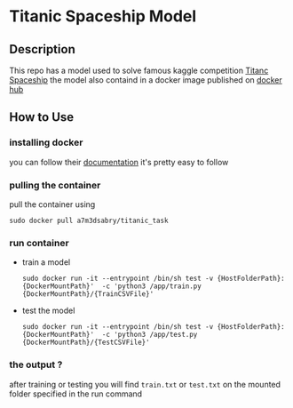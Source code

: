 # Titanic Spaceship Model
## Description
This repo has a model used to solve famous kaggle competition [Titanc Spaceship](https://www.kaggle.com/competitions/spaceship-titanic)
the model also containd in a docker image published on [docker hub](https://hub.docker.com/r/a7m3dsabry/titanic_task)


## How to Use
### installing docker
you can follow their [documentation](https://docs.docker.com/get-docker/) it's pretty easy to follow

### pulling the container

pull the container using
```
sudo docker pull a7m3dsabry/titanic_task
```

### run container

  * train a model
    ```
    sudo docker run -it --entrypoint /bin/sh test -v {HostFolderPath}:{DockerMountPath}'  -c 'python3 /app/train.py {DockerMountPath}/{TrainCSVFile}'
    ```
  * test the model
    ```
    sudo docker run -it --entrypoint /bin/sh test -v {HostFolderPath}:{DockerMountPath}'  -c 'python3 /app/test.py {DockerMountPath}/{TestCSVFile}'
    ```

### the output ?
after training or testing you will find `train.txt` or `test.txt` on the mounted folder specified in the run command
